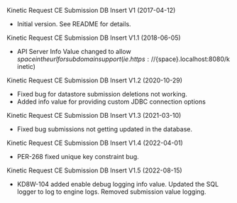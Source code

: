 Kinetic Request CE Submission DB Insert V1 (2017-04-12)
 * Initial version.  See README for details.

Kinetic Request CE Submission DB Insert V1.1 (2018-06-05)
* API Server Info Value changed to allow ${space} in the url for subdomain support
(ie. https://${space}.localhost:8080/kinetic)

Kinetic Request CE Submission DB Insert V1.2 (2020-10-29)
* Fixed bug for datastore submission deletions not working.
* Added info value for providing custom JDBC connection options

Kinetic Request CE Submission DB Insert V1.3 (2021-03-10)
* Fixed bug submissions not getting updated in the database.

Kinetic Request CE Submission DB Insert V1.4 (2022-04-01)
* PER-268 fixed unique key constraint bug.

Kinetic Request CE Submission DB Insert V1.5 (2022-08-15)
* KD8W-104 added enable debug logging info value. Updated the SQL logger to log to engine logs. Removed submission value logging.
